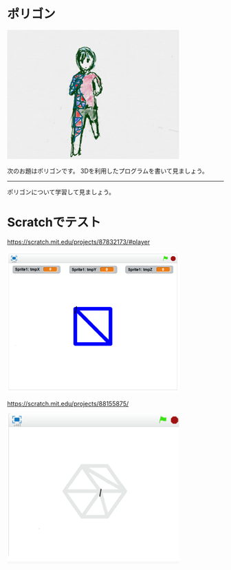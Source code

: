 # ポリゴン

![](about.png)

次のお題はポリゴンです。
3Dを利用したプログラムを書いて見ましょう。


----------

ポリゴンについて学習して見ましょう。

# Scratchでテスト
https://scratch.mit.edu/projects/87832173/#player

![](sample.png)


https://scratch.mit.edu/projects/88155875/

![](sample2.png)